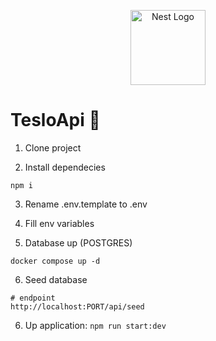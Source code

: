 <p align="center">
  <a href="http://nestjs.com/" target="blank"><img src="https://nestjs.com/img/logo-small.svg" width="120" alt="Nest Logo" /></a>
</p>

# TesloApi 🐅

1. Clone project

2. Install dependecies

```
npm i
```

3. Rename .env.template to .env

4. Fill env variables

5. Database up (POSTGRES)

```
docker compose up -d
```

6. Seed database

```hashed
# endpoint
http://localhost:PORT/api/seed
```

6. Up application: `npm run start:dev`
